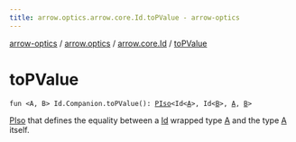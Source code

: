 ```yaml
---
title: arrow.optics.arrow.core.Id.toPValue - arrow-optics
---
```


[arrow-optics](../../index.html) / [arrow.optics](../index.html) / [arrow.core.Id](index.html) / [toPValue](./to-p-value.html)

# toPValue

`fun <A, B> Id.Companion.toPValue(): `[`PIso`](../-p-iso/index.html)`<Id<`[`A`](to-p-value.html#A)`>, Id<`[`B`](to-p-value.html#B)`>, `[`A`](to-p-value.html#A)`, `[`B`](to-p-value.html#B)`>`

[PIso](../-p-iso/index.html) that defines the equality between a [Id](#) wrapped type [A](to-p-value.html#A) and the type [A](to-p-value.html#A) itself.


